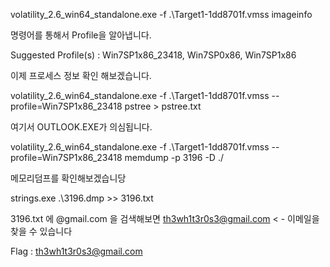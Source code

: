 volatility_2.6_win64_standalone.exe -f .\Target1-1dd8701f.vmss imageinfo 

명령어를 통해서 Profile을 알아냅니다.

Suggested Profile(s) : Win7SP1x86_23418, Win7SP0x86, Win7SP1x86

이제 프로세스 정보 확인 해보겠습니다.

volatility_2.6_win64_standalone.exe -f .\Target1-1dd8701f.vmss --profile=Win7SP1x86_23418 pstree > pstree.txt

여기서 OUTLOOK.EXE가 의심됩니다.

volatility_2.6_win64_standalone.exe -f .\Target1-1dd8701f.vmss --profile=Win7SP1x86_23418 memdump -p 3196 -D ./

메모리덤프를 확인해보겠습니당

strings.exe .\3196.dmp >> 3196.txt

3196.txt 에 @gmail.com 을 검색해보면 
th3wh1t3r0s3@gmail.com < - 이메일을 찾을 수 있습니다 

Flag : th3wh1t3r0s3@gmail.com
